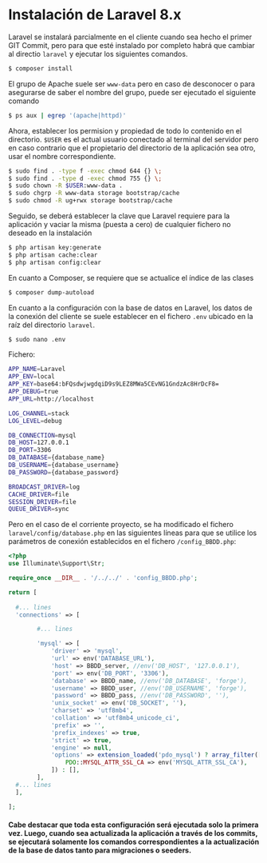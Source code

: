 # Instalación de Laravel 8.x
Laravel se instalará parcialmente en el cliente cuando sea hecho el primer GIT Commit, pero para que esté instalado por completo habrá que cambiar al directio `laravel` y ejecutar los siguientes comandos.
```bash
$ composer install
```
El grupo de Apache suele ser `www-data` pero en caso de desconocer o para asegurarse de saber el nombre del grupo, puede ser ejecutado el siguiente comando
```bash
$ ps aux | egrep '(apache|httpd)'
```
Ahora, establecer los permision y propiedad de todo lo contenido en el directorio. `$USER` es el actual usuario conectado al terminal del servidor pero en caso contrario que el propietario del directorio de la aplicación sea otro, usar el nombre correspondiente.
```bash
$ sudo find . -type f -exec chmod 644 {} \;
$ sudo find . -type d -exec chmod 755 {} \;
$ sudo chown -R $USER:www-data .
$ sudo chgrp -R www-data storage bootstrap/cache
$ sudo chmod -R ug+rwx storage bootstrap/cache
```
Seguido, se deberá establecer la clave que Laravel requiere para la aplicación y vaciar la misma (puesta a cero) de cualquier fichero no deseado en la instalación 
```bash
$ php artisan key:generate
$ php artisan cache:clear
$ php artisan config:clear
```
En cuanto a Composer, se requiere que se actualice el índice de las clases
```bash
$ composer dump-autoload
```
En cuanto a la configuración con la base de datos en Laravel, los datos de la conexión del cliente se suele establecer en el fichero `.env` ubicado en la raíz del directorio `laravel`.
```bash
$ sudo nano .env 
```
Fichero:
```bash
APP_NAME=Laravel
APP_ENV=local
APP_KEY=base64:bFQsdwjwgdqiD9s9LEZ8MWa5CEvNG1GndzAc8HrDcF8=
APP_DEBUG=true
APP_URL=http://localhost

LOG_CHANNEL=stack
LOG_LEVEL=debug

DB_CONNECTION=mysql
DB_HOST=127.0.0.1
DB_PORT=3306
DB_DATABASE={database_name}
DB_USERNAME={database_username}
DB_PASSWORD={database_password}

BROADCAST_DRIVER=log
CACHE_DRIVER=file
SESSION_DRIVER=file
QUEUE_DRIVER=sync
```
Pero en el caso de el corriente proyecto, se ha modificado el fichero `laravel/config/database.php` en las siguientes líneas para que se utilice los parámetros de conexión establecidos en el fichero `/config_BBDD.php`:
```php
<?php
use Illuminate\Support\Str;

require_once __DIR__ . '/../../' . 'config_BBDD.php';

return [
  
  #... lines
  'connections' => [

        #... lines

        'mysql' => [
            'driver' => 'mysql',
            'url' => env('DATABASE_URL'),
            'host' => BBDD_server, //env('DB_HOST', '127.0.0.1'),
            'port' => env('DB_PORT', '3306'),
            'database' => BBDD_name, //env('DB_DATABASE', 'forge'),
            'username' => BBDD_user, //env('DB_USERNAME', 'forge'),
            'password' => BBDD_pass, //env('DB_PASSWORD', ''),
            'unix_socket' => env('DB_SOCKET', ''),
            'charset' => 'utf8mb4',
            'collation' => 'utf8mb4_unicode_ci',
            'prefix' => '',
            'prefix_indexes' => true,
            'strict' => true,
            'engine' => null,
            'options' => extension_loaded('pdo_mysql') ? array_filter([
                PDO::MYSQL_ATTR_SSL_CA => env('MYSQL_ATTR_SSL_CA'),
            ]) : [],
        ],
  #... lines
  ],

];
```

#### Cabe destacar que toda esta configuración será ejecutada solo la primera vez. Luego, cuando sea actualizada la aplicación a través de los commits, se ejecutará solamente los comandos correspondientes a la actualización de la base de datos tanto para migraciones o seeders.
